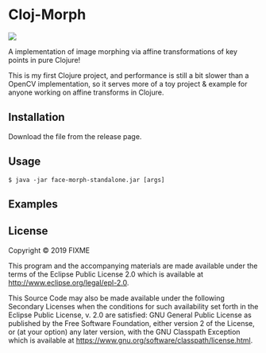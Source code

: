 # Cloj-Morph

<img align="center" src="data/out/out.gif"/>

A implementation of image morphing via affine transformations of key points in pure Clojure!

This is my first Clojure project, and performance is still a bit slower than a OpenCV implementation, so it serves more of a toy project & example for anyone working on affine transforms in Clojure.

## Installation

Download the file from the release page.

## Usage


    $ java -jar face-morph-standalone.jar [args]


## Examples


## License

Copyright © 2019 FIXME

This program and the accompanying materials are made available under the
terms of the Eclipse Public License 2.0 which is available at
http://www.eclipse.org/legal/epl-2.0.

This Source Code may also be made available under the following Secondary
Licenses when the conditions for such availability set forth in the Eclipse
Public License, v. 2.0 are satisfied: GNU General Public License as published by
the Free Software Foundation, either version 2 of the License, or (at your
option) any later version, with the GNU Classpath Exception which is available
at https://www.gnu.org/software/classpath/license.html.
